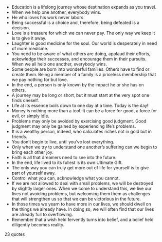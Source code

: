  - Education is a lifelong journey whose destination expands as you travel.
 - When we help one another, everybody wins.
 - He who loves his work never labors.
 - Being successful is a choice and, therefore, being defeated is a decision.
 - Love is a treasure for which we can never pay. The only way we keep it is to give it away.
 - Laughter is good medicine for the soul. Our world is desperately in need of more medicine.
 - You need to be aware of what others are doing, applaud their efforts, ackowledge their successes, and encourage them in their pursuits. When we all help one another, everybody wins.
 - Some people are born into wonderful families. Others have to find or create them. Being a member of a family is a priceless membership that we pay nothing for but love.
 - In the end, a person is only known by the impact he or she has on others.
 - A journey may be long or short, but it must start at the very spot one finds oneself.
 - Life at its essence boils down to one day at a time. Today is the day!
 - Money is nothing more than a tool. It can be a force for good, a force for evil, or simply idle.
 - Problems may only be avoided by exercising good judgment. Good judgment may only be gained by experiencing life’s problems.
 - It is a wealthy person, indeed, who calculates riches not in gold but in friends.
 - You don’t begin to live, until you’ve lost everything.
 - Only when we try to understand one another’s suffering can we begin to bring each other joy.
 - Faith is all that dreamers need to see into the future.
 - In the end, life lived to its fullest is its own Ultimate Gift.
 - The only way you can truly get more out of life for yourself is to give part of yourself away.
 - Control what you can, acknowledge what you cannot.
 - If we are not allowed to deal with small problems, we will be destroyed by slightly larger ones. When we come to understand this, we live our lives not avoiding problems, but welcoming them them as challenges that will strengthen us so that we can be victorious in the future.
 - In those times we yearn to have more in our lives, we should dwell on the things we already have. In doing so, we will often find that our lives are already full to overflowing.
 - Remember that a wish held fervently turns into belief, and a belief held diligently becomes reality.

23 quotes